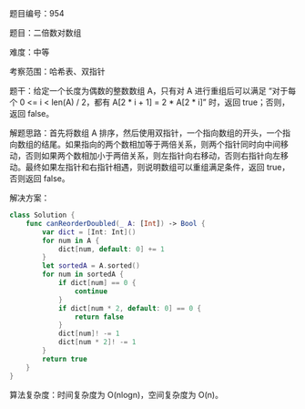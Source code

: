 题目编号：954

题目：二倍数对数组

难度：中等

考察范围：哈希表、双指针

题干：给定一个长度为偶数的整数数组 A，只有对 A 进行重组后可以满足 “对于每个 0 <= i < len(A) / 2，都有 A[2 * i + 1] = 2 * A[2 * i]” 时，返回 true；否则，返回 false。

解题思路：首先将数组 A 排序，然后使用双指针，一个指向数组的开头，一个指向数组的结尾。如果指向的两个数相加等于两倍关系，则两个指针同时向中间移动，否则如果两个数相加小于两倍关系，则左指针向右移动，否则右指针向左移动。最终如果左指针和右指针相遇，则说明数组可以重组满足条件，返回 true，否则返回 false。

解决方案：

```swift
class Solution {
    func canReorderDoubled(_ A: [Int]) -> Bool {
        var dict = [Int: Int]()
        for num in A {
            dict[num, default: 0] += 1
        }
        let sortedA = A.sorted()
        for num in sortedA {
            if dict[num] == 0 {
                continue
            }
            if dict[num * 2, default: 0] == 0 {
                return false
            }
            dict[num]! -= 1
            dict[num * 2]! -= 1
        }
        return true
    }
}
```

算法复杂度：时间复杂度为 O(nlogn)，空间复杂度为 O(n)。
